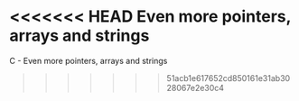 <<<<<<< HEAD
Even more pointers, arrays and strings
=======
 C - Even more pointers, arrays and strings
>>>>>>> 51acb1e617652cd850161e31ab3028067e2e30c4
